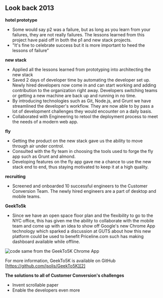 Look back 2013
--------------

**hotel prototype**

 - Some would say p2 was a failure, but as long as you learn from your failures, they are not really failures. The lessons learned from this project have paid off in both the p1 and new stack projects.
 - "It's fine to celebrate success but it is more important to heed the lessons of failure"

**new stack**

 - Applied all the lessons learned from prototyping into architecting the new stack
 - Saved 2 days of developer time by automating the developer set up.  Newly hired developers now come in and can start working and adding contribution to the organization right away.  Developers switching teams or getting a new machine are back up and running in no time.
 - By introducing technologies such as Git, Node.js, and Grunt we have streamlined the developer's workflow.  They are now able to by pass a lot of development challenges they would encounter on a daily basis.
 - Collaborated with Engineering to retool the deployment process to meet the needs of a modern web app.
 

**fly**

 - Getting the product on the new stack gave us the ability to move through air under control.
 - Consulted with the fly team in choosing the tools used to forge the fly app such as Grunt and almond.
 - Developing features on the fly app gave me a chance to use the new stack end to end, thus staying motivated to keep it at a high quality.

**recruiting**

 - Screened and onboarded 10 successful engineers to the Customer Conversion Team. The newly hired engineers are a part of desktop and  mobile teams.

**GeekTo5k**

 - Since we have an open space floor plan and the flexibility to go to the NYC office, this has given me the ability to collaborate with the mobile team and come up with an idea to show off Google's new Chrome App technology which sparked a discussion at GUTS about how this new platform could be used to benefit Priceline.com such has making dashboard available while offline.

![code same from the GeekTo5K Chrome App][1]

For more information, GeekTo5K is available on GitHub
[https://github.com/jsolis/GeekTo5K][2]

**The solutions to all of Customer Conversion's challenges**

 - Invent scrollable paper
 - Enable the developers even more

  [1]: https://lh3.googleusercontent.com/Xqtl-EkxLtsAxyPvTs0Y5_DcuB3wjrKg5Y034DS2EOp4=s0
  [2]: https://github.com/jsolis/GeekTo5K
